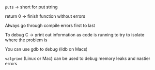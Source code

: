 `puts` -> short for put string

return 0 -> finish function without errors

Always go through compile errors first to last

To debug C -> print out information as code is running to try to isolate where the problem is

You can use gdb to debug (lldb on Macs)

`valgrind` (Linux or Mac) can be used to debug memory leaks and nastier errors
